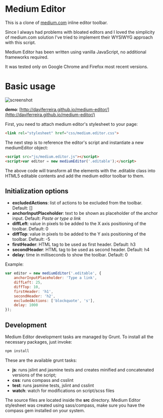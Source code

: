 # Medium Editor

This is a clone of [medium.com](medium.com) inline editor toolbar. 

Since I always had problems with bloated editors and I loved the simplicity of medium.com solution I've tried to implement their WYSIWYG approach with this script.

Medium Editor has been written using vanilla JavaScript, no additional frameworks required.

It was tested only on Google Chrome and Firefox most recent versions.

# Basic usage

![screenshot](https://raw.github.com/daviferreira/medium-editor/master/demo/img/medium-editor.jpg)

__demo__: [http://daviferreira.github.io/medium-editor/](http://daviferreira.github.io/medium-editor/)

First, you need to attach medium editor's stylesheet to your page:

```html
<link rel="stylesheet" href="css/medium.editor.css">
```

The next step is to reference the editor's script and instantiate a new mediumEditor object:

```html
<script src="js/medium.editor.js"></script>
<script>var editor = new mediumEditor('.editable');</script>
```

The above code will transform all the elements with the .editable class into HTML5 editable contents and add the medium editor toolbar to them.

## Initialization options

* __excludedActions__: list of actions to be excluded from the toolbar. Default: []
* __anchorInputPlaceholder__: text to be shown as placeholder of the anchor input. Default: _Paste or type a link_
* __diffLeft__: value in pixels to be added to the X axis positioning of the toolbar. Default: 0
* __diffTop__: value in pixels to be added to the Y axis positioning of the toolbar. Default: -5
* __firstHeader__: HTML tag to be used as first header. Default: h3
* __secondHeader__: HTML tag to be used as second header. Default: h4
* __delay__: time in milliseconds to show the toolbar. Default: 0

Example:

```javascript
var editor = new mediumEditor('.editable', {
    anchorInputPlaceholder: 'Type a link',
    diffLeft: 25,
    diffTop: 10,
    firstHeader: 'h1',
    secondHeader: 'h2',
    excludedActions: ['blockquote', 's'],
    delay: 1000
});
```

## Development

Medium Editor development tasks are managed by Grunt. To install all the necessary packages, just invoke:

```bash
npm install
```

These are the available grunt tasks:

* __js__: runs jslint and jasmine tests and creates minified and concatenated versions of the script;
* __css__: runs compass and csslint
* __test__: runs jasmine tests, jslint and csslint
* __watch__: watch for modifications on script/scss files

The source files are located inside the __src__ directory. Medium Editor stylesheet was created using sass/compass, make sure you have the compass gem installed on your system.
